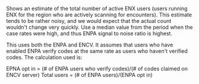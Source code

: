 Shows an estimate of the total number of active ENX users (users running ENX for the region who are actively scanning for encounters). This estimate tends to be rather noisy, and we would expect that the actual count wouldn't change very quickly. Use a median value from the period when the case rates were high, and thus ENPA signal to noise ratio is highest. 

This uses both the ENPA and ENCV. It assumes that users who have enabled ENPA verify codes at the same rate as users who haven't verified codes. The calculation used is:

EPNA opt in = (# of ENPA users who verify codes)/(# of codes claimed on ENCV server)
Total users = (# of ENPA users)/(ENPA opt in)

